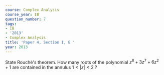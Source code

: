 ```yaml
---
course: Complex Analysis
course_year: IB
question_number: 7
tags:
- IB
- '2013'
- Complex Analysis
title: 'Paper 4, Section I, E '
year: 2013
---
```




State Rouché's theorem. How many roots of the polynomial $z^{8}+3 z^{7}+6 z^{2}+1$ are contained in the annulus $1<|z|<2$ ?
